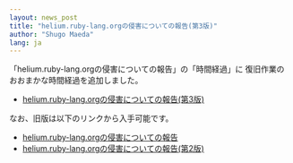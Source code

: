 ```yaml
---
layout: news_post
title: "helium.ruby-lang.orgの侵害についての報告(第3版)"
author: "Shugo Maeda"
lang: ja
---
```


「helium.ruby-lang.orgの侵害についての報告」の「時間経過」に 復旧作業のおおまかな時間経過を追加しました。

* [helium.ruby-lang.orgの侵害についての報告(第3版)](/ja/report3.txt)

なお、旧版は以下のリンクから入手可能です。

* [helium.ruby-lang.orgの侵害についての報告](/ja/report1.txt)
* [helium.ruby-lang.orgの侵害についての報告(第2版)](/ja/report2.txt)
